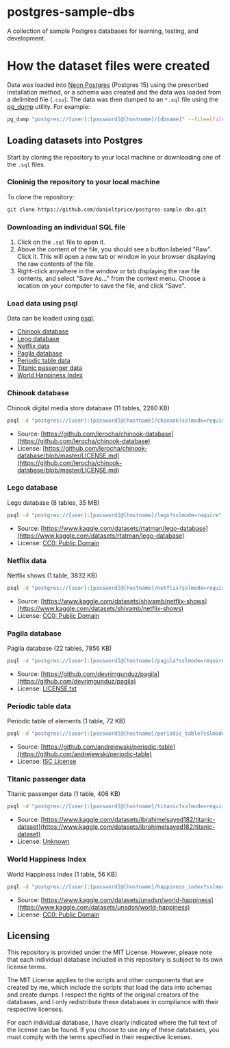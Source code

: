 # postgres-sample-dbs

A collection of sample Postgres databases for learning, testing, and development.

# How the dataset files were created

Data was loaded into [Neon Postgres](https://neon.tech/) (Postgres 15) using the prescribed installation method, or a schema was created and the data was loaded from a delimited file (`.csv`). The data was then dumped to an `*.sql` file using the [pg_dump](https://www.postgresql.org/docs/current/app-pgdump.html) utility. For example:

```bash
pg_dump "postgres://[user]:[password]@[hostname]/[dbname]" --file=[file_name].sql --format=p --no-owner --no-privileges --no-tablespaces
```

## Loading datasets into Postgres

Start by cloning the repository to your local machine or downloading one of the `.sql` files.

### Cloninig the repository to your local machine

To clone the repository:

```bash
git clone https://github.com/danieltprice/postgres-sample-dbs.git
```
### Downloading an individual SQL file

1. Click on the `.sql` file to open it.
2. Above the content of the file, you should see a button labeled "Raw". Click it. This will open a new tab or window in your browser displaying the raw contents of the file.
3. Right-click anywhere in the window or tab displaying the raw file contents, and select "Save As..." from the context menu. Choose a location on your computer to save the file, and click "Save".

### Load data using psql

Data can be loaded using [psql](https://www.postgresql.org/docs/current/app-psql.html).

- [Chinook database](#chinook-database)
- [Lego database](#lego-database)
- [Netflix data](#netflix-data)
- [Pagila database](#pagila-database)
- [Periodic table data](#periodic-table-data)
- [Titanic passenger data](#titantic-passenger-data)
- [World Happiness Index](#world-happiness-index)

### Chinook database

Chinook digital media store database (11 tables, 2280 KB)

```bash
psql -d "postgres://[user]:[password]@[hostname]/chinook?sslmode=require" -f chinook.sql
```

- Source: [https://github.com/lerocha/chinook-database](https://github.com/lerocha/chinook-database)
- License: [https://github.com/lerocha/chinook-database/blob/master/LICENSE.md](https://github.com/lerocha/chinook-database/blob/master/LICENSE.md)

### Lego database

Lego database (8 tables, 35 MB)

```bash
psql -d "postgres://[user]:[password]@[hostname]/lego?sslmode=require" -f lego.sql
```
- Source: [https://www.kaggle.com/datasets/rtatman/lego-database](https://www.kaggle.com/datasets/rtatman/lego-database)
- License: [CC0: Public Domain](https://creativecommons.org/publicdomain/zero/1.0/) 

### Netflix data

Netflix shows (1 table, 3832 KB)

```bash
psql -d "postgres://[user]:[password]@[hostname]/netflix?sslmode=require" -f netflix_shows.sql
```

- Source: [https://www.kaggle.com/datasets/shivamb/netflix-shows](https://www.kaggle.com/datasets/shivamb/netflix-shows)
- License: [CC0: Public Domain](https://creativecommons.org/publicdomain/zero/1.0/) 

### Pagila database

Pagila database (22 tables, 7856 KB)

```bash
psql -d "postgres://[user]:[password]@[hostname]/pagila?sslmode=require" -f pagila.sql
```

- Source: [https://github.com/devrimgunduz/pagila](https://github.com/devrimgunduz/pagila)
- License: [LICENSE.txt](https://github.com/devrimgunduz/pagila/blob/master/LICENSE.txt)


### Periodic table data

Periodic table of elements (1 table, 72 KB)

```bash
psql -d "postgres://[user]:[password]@[hostname]/periodic_table?sslmode=require" -f periodic_table.sql
```

- Source: [https://github.com/andrejewski/periodic-table](https://github.com/andrejewski/periodic-table)
- License: [ISC License](https://github.com/andrejewski/periodic-table/blob/master/LICENSE)

### Titanic passenger data

Titanic passenger data (1 table, 408 KB)

```bash
psql -d "postgres://[user]:[password]@[hostname]/titanic?sslmode=require" -f titanic.sql
```

- Source: [https://www.kaggle.com/datasets/ibrahimelsayed182/titanic-dataset](https://www.kaggle.com/datasets/ibrahimelsayed182/titanic-dataset)
- License: [Unknown](https://www.kaggle.com/datasets/vinicius150987/titanic3)
 
### World Happiness Index

World Happiness Index (1 table, 56 KB)

```bash
psql -d "postgres://[user]:[password]@[hostname]/happiness_index?sslmode=require" -f happiness_index.sql
```

- Source: [https://www.kaggle.com/datasets/unsdsn/world-happiness](https://www.kaggle.com/datasets/unsdsn/world-happiness)
- License: [CC0: Public Domain](https://creativecommons.org/publicdomain/zero/1.0/) 



## Licensing

This repository is provided under the MIT License. However, please note that each individual database included in this repository is subject to its own license terms.

The MIT License applies to the scripts and other components that are created by me, which include the scripts that load the data into schemas and create dumps. I respect the rights of the original creators of the databases, and I only redistribute these databases in compliance with their respective licenses.

For each individual database, I have clearly indicated where the full text of the license can be found. If you choose to use any of these databases, you must comply with the terms specified in their respective licenses.
